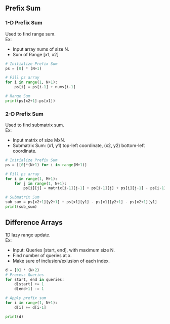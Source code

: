 ## Prefix Sum
### 1-D Prefix Sum
Used to find range sum.<br>
Ex: 
- Input array nums of size N.
- Sum of Range [x1, x2]

```python
# Initialize Prefix Sum
ps = [0] * (N+1)

# Fill ps array
for i in range(1, N+1):
    ps[i] = ps[i-1] + nums[i-1]

# Range Sum
print(ps[x2+1]-ps[x1])
```

### 2-D Prefix Sum
Used to find submatrix sum.<br>
Ex: 
- Input matrix of size MxN.
- Submatrix Sum: (x1, y1) top-left coordinate, (x2, y2) bottom-left coordinate.

```python
# Initialize Prefix Sum
ps = [[0]*(N+1) for i in range(M+1)]

# Fill ps array
for i in range(1, M+1):
    for j in range(1, N+1):
        ps[i][j] = matrix[i-1][j-1] + ps[i-1][j] + ps[i][j-1] - ps[i-1][j-1]

# Submatrix Sum
sub_sum = ps[x2+1][y2+1] + ps[x1][y1] - ps[x1][y2+1] - ps[x2+1][y1]
print(sub_sum)
```

## Difference Arrays
1D lazy range update.<br>
Ex:
- Input: Queries [start, end], with maximum size N.
- Find number of queries at x.
- Make sure of inclusion/exlusion of each index.

```python
d = [0] * (N+2)
# Process Queries
for start, end in queries:
    d[start] += 1
    d[end+1] -= 1

# Apply prefix sum
for i in range(1, N+1):
    d[i] += d[i-1]

print(d)
```
